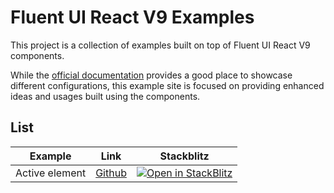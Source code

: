 # Fluent UI React V9 Examples

This project is a collection of examples built on top of Fluent UI React V9 components.

While the [official documentation](http://react.fluentui.dev) provides a good place to showcase different configurations, this example site is focused on providing enhanced ideas and usages built using the components.

## List

| Example        | Link                                                                                                                                                        | Stackblitz                                                                                                                                                                                                                                                                            |
| -------------- | ----------------------------------------------------------------------------------------------------------------------------------------------------------- | ------------------------------------------------------------------------------------------------------------------------------------------------------------------------------------------------------------------------------------------------------------------------------------- |
| Active element | [Github](https://github.com/microsoft/fluentui-contrib/tree/jirivyhnalek/react-fluentui-examples/packages/react-fluentui-examples/List/list-active-element) | [![Open in StackBlitz](https://developer.stackblitz.com/img/open_in_stackblitz.svg)](https://stackblitz.com/github/microsoft/fluentui-contrib/tree/jirivyhnalek/react-fluentui-examples/packages/react-fluentui-examples/List/list-active-element?file=src%2FList-Active-Element.tsx) |
